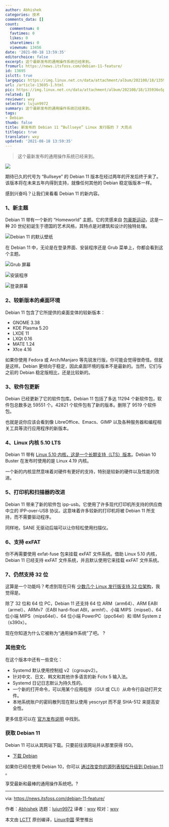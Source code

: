 ```yaml
---
author: Abhishek
categories: 技术
comments_data: []
count:
  commentnum: 0
  favtimes: 0
  likes: 0
  sharetimes: 0
  viewnum: 13456
date: '2021-08-18 13:59:35'
editorchoice: false
excerpt: 这个最新发布的通用操作系统已经来到。
fromurl: https://news.itsfoss.com/debian-11-feature/
id: 13695
islctt: true
largepic: https://img.linux.net.cn/data/attachment/album/202108/18/135936o5p78929hp6jy9hr.png
url: /article-13695-1.html
pic: https://img.linux.net.cn/data/attachment/album/202108/18/135936o5p78929hp6jy9hr.png.thumb.jpg
related: []
reviewer: wxy
selector: lujun9972
summary: 这个最新发布的通用操作系统已经来到。
tags:
- Debian
thumb: false
title: 新发布的 Debian 11 “Bullseye” Linux 发行版的 7 大亮点
titlepic: true
translator: wxy
updated: '2021-08-18 13:59:35'
---
```



> 
> 这个最新发布的通用操作系统已经来到。
> 
> 
> 


![](https://img.linux.net.cn/data/attachment/album/202108/18/135936o5p78929hp6jy9hr.png)


期待已久的代号为 “Bullseye” 的 Debian 11 版本在经过两年的开发后终于来了。该版本将在未来五年内得到支持，就像任何其他的 Debian 稳定版版本一样。


感到兴奋吗？让我们来看看 Debian 11 的新内容。


### 1、新主题


Debian 11 带有一个新的 “Homeworld” 主题。它的灵感来自 [包豪斯运动](https://mymodernmet.com/what-is-bauhaus-art-movement/)，这是一种 20 世纪初诞生于德国的艺术风格，其特点是对建筑和设计的独特处理。


![Debian 11 的默认壁纸](https://img.linux.net.cn/data/attachment/album/202108/18/135937wh8zl25alsd1px44.png)


在 Debian 11 中，无论是在登录界面、安装程序还是 Grub 菜单上，你都会看到这个主题。


![Grub 屏幕](https://img.linux.net.cn/data/attachment/album/202108/18/135937kasnwkfxjnkjscms.png)


![安装程序](https://img.linux.net.cn/data/attachment/album/202108/18/135938w4652ymvm3m34yv5.png)


![登录屏幕](https://img.linux.net.cn/data/attachment/album/202108/18/135938zh02tbrhhohjh08t.png)


### 2、较新版本的桌面环境


Debian 11 包含了它所提供的桌面变体的较新版本：


* GNOME 3.38
* KDE Plasma 5.20
* LXDE 11
* LXQt 0.16
* MATE 1.24
* Xfce 4.16


如果你使用 Fedora 或 Arch/Manjaro 等先锐发行版，你可能会觉得很奇怪。但就是这样。Debian 更倾向于稳定，因此桌面环境的版本不是最新的。当然，它们与之前的 Debian 稳定版相比，还是比较新的。


### 3、软件包更新


Debian 已经更新了它的软件包库。Debian 11 包括了多达 11294 个新软件包，软件包总数多达 59551 个。42821 个软件包有了新的版本。删除了 9519 个软件包。


也就是说你应该会看到像 LibreOffice、Emacs、GIMP 以及各种服务器和编程相关工具等流行应用程序的新版本。


### 4、Linux 内核 5.10 LTS


Debian 11 带有 [Linux 5.10 内核，这是一个长期支持（LTS）版本](https://news.itsfoss.com/kernel-5-10-release/)。Debian 10 Buster 在发布时使用的是 Linux 4.19 内核。


一个新的内核显然意味着对硬件有更好的支持，特别是较新的硬件以及性能的改进。


### 5、打印机和扫描器的改进


Debian 11 带来了新的软件包 ipp-usb。它使用了许多现代打印机所支持的供应商中立的 IPP-over-USB 协议。这意味着许多较新的打印机将被 Debian 11 所支持，而不需要驱动程序。


同样地，SANE 无驱动后端可以让你轻松使用扫描仪。


### 6、支持 exFAT


你不再需要使用 exfat-fuse 包来挂载 exFAT 文件系统。借助 Linux 5.10 内核，Debian 11 已经支持 exFAT 文件系统，并且默认使用它来挂载 exFAT 文件系统。


### 7、仍然支持 32 位


这算是一个功能吗？考虑到现在只有 [少数几个 Linux 发行版支持 32 位架构](https://itsfoss.com/32-bit-linux-distributions/)，我觉得是。


除了 32 位和 64 位 PC，Debian 11 还支持 64 位 ARM（arm64）、ARM EABI（armel）、ARMv7（EABI hard-float ABI，armhf）、小端 MIPS（mipsel）、64 位小端 MIPS（mips64el）、64 位小端 PowerPC（ppc64el）和 IBM System z（s390x）。


现在你知道为什么它被称为“通用操作系统”了吧。 ?


### 其他变化


在这个版本中还有一些变化：


* Systemd 默认使用控制组 v2（cgroupv2）。
* 针对中文、日文、韩文和其他许多语言的新 Fcitx 5 输入法。
* Systemd 日记日志默认为持久性的。
* 一个新的打开命令，可以用某个应用程序（GUI 或 CLI）从命令行自动打开文件。
* 本地系统账户的密码散列现在默认使用 yescrypt 而不是 SHA-512 来提高安全性。


更多信息可以在 [官方发布说明](https://www.debian.org/releases/bullseye/amd64/release-notes/ch-whats-new.en.html) 中找到。


### 获取 Debian 11


Debian 11 可以从其网站下载。只要前往该网站并从那里获得 ISO。


* [下载 Debian](https://www.debian.org/)


如果你已经在使用 Debian 10，你可以 [通过改变你的源列表轻松升级到 Debian 11](https://www.debian.org/releases/bullseye/amd64/release-notes/ch-upgrading.en.html) 。


享受最新和最棒的通用操作系统吧。?




---


via: <https://news.itsfoss.com/debian-11-feature/>


作者：[Abhishek](https://news.itsfoss.com/author/root/) 选题：[lujun9972](https://github.com/lujun9972) 译者：[wxy](https://github.com/wxy) 校对：[wxy](https://github.com/wxy)


本文由 [LCTT](https://github.com/LCTT/TranslateProject) 原创编译，[Linux中国](https://linux.cn/) 荣誉推出